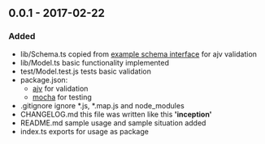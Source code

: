 ## 0.0.1 - 2017-02-22
### Added
- lib/Schema.ts copied from [example schema interface](https://gist.github.com/enriched/c84a2a99f886654149908091a3183e15) for ajv validation
- lib/Model.ts basic functionality implemented
- test/Model.test.js tests basic validation
- package.json:
    - [ajv](https://github.com/epoberezkin/ajv) for validation
    - [mocha](https://github.com/mochajs/mocha) for testing
- .gitignore ignore *.js, *.map.js and node_modules
- CHANGELOG.md this file was written like this **'inception'**
- README.md sample usage and sample situation added
- index.ts exports for usage as package